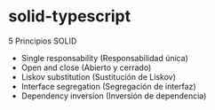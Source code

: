 # solid-typescript
5 Principios SOLID
- Single responsability (Responsabilidad única)
- Open and close (Abierto y cerrado)
- Liskov substitution (Sustitución de Liskov)
- Interface segregation (Segregación de interfaz)
- Dependency inversion (Inversión de dependencia)

